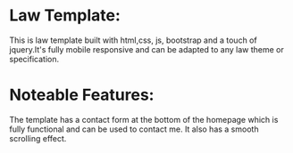 # Law Template:
This is law template built with html,css, js, bootstrap and a touch of jquery.It's fully mobile responsive and can be adapted to any law theme or specification.

# Noteable Features:
The template has a contact form at the bottom of the homepage which is fully functional and can be used to contact me. It also has a smooth scrolling effect.
